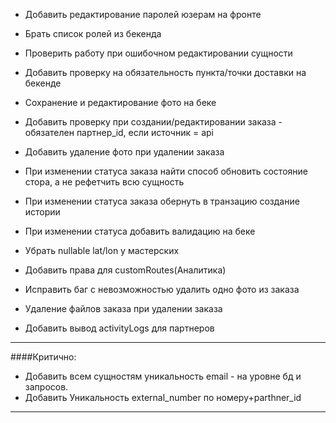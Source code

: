 * Добавить редактирование паролей юзерам на фронте
* Брать список ролей из бекенда
* Проверить работу при ошибочном редактировании сущности
* Добавить проверку на обязательность пункта/точки доставки на бекенде
* Сохранение и редактирование фото на беке
* Добавить проверку при создании/редактировании заказа - обязателен партнер_id, если источник = api
* Добавить удаление фото при удалении заказа
* При изменении статуса заказа найти способ обновить состояние стора, а не рефетчить всю сущность
* При изменении статуса заказа обернуть в транзацию создание истории
* При изменении статуса добавить валидацию на беке
* Убрать nullable lat/lon у мастерских
* Добавить права для customRoutes(Аналитика)

* Исправить баг с невозможностью удалить одно фото из заказа
* Удаление файлов заказа при удалении заказа

* Добавить вывод activityLogs для партнеров

---
####Критично:
* Добавить всем сущностям уникальность email - на уровне бд и запросов.
* Добавить Уникальность external_number по номеру+parthner_id 

---
